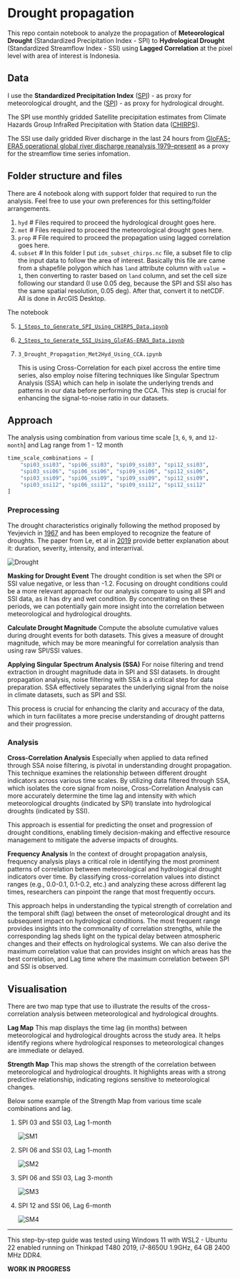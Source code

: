 # Drought propagation

This repo contain notebook to analyze the propagation of **Meteorological Drought** (Standardized Precipitation Index - SPI) to **Hydrological Drought** (Standardized Streamflow Index - SSI) using **Lagged Correlation** at the pixel level with area of interest is Indonesia.

## Data

I use the **Standardized Precipitation Index** ([SPI](https://library.wmo.int/viewer/39629/download?file=wmo_1090_en.pdf&type=pdf&navigator=1)) - as proxy for meteorological drought, and the ([SPI](https://library.wmo.int/viewer/39629/download?file=wmo_1090_en.pdf&type=pdf&navigator=1)) - as proxy for hydrological drought. 

The SPI use monthly gridded Satellite precipitation estimates from Climate Hazards Group InfraRed Precipitation with Station data ([CHIRPS](https://doi.org/10.1038/sdata.2015.66)). 

The SSI use daily gridded River discharge in the last 24 hours from [GloFAS-ERA5 operational global river discharge reanalysis 1979–present](https://doi.org/10.5194/essd-12-2043-2020) as a proxy for the streamflow time series infomation.

## Folder structure and files

There are 4 notebook along with support folder that required to run the analysis. Feel free to use your own preferences for this setting/folder arrangements.

1. `hyd` # Files required to proceed the hydrological drought goes here.
2. `met` # Files required to proceed the meteorological drought goes here.
3. `prop` # File required to proceed the propagation using lagged correlation goes here.
4. `subset` # In this folder I put `idn_subset_chirps.nc` file, a subset file to clip the input data to follow the area of interest. Basically this file are came from a shapefile polygon which has `land` attribute column with `value = 1`, then converting to raster based on `land` column, and set the cell size following our standard (I use 0.05 deg, because the SPI and SSI also has the same spatial resolution, 0.05 deg). After that, convert it to netCDF. All is done in ArcGIS Desktop.

The notebook

5. [`1_Steps_to_Generate_SPI_Using_CHIRPS_Data.ipynb`](./1_Steps_to_Generate_SPI_Using_CHIRPS_Data.ipynb)
6. [`2_Steps_to_Generate_SSI_Using_GloFAS-ERA5_Data.ipynb`](./2_Steps_to_Generate_SSI_Using_GloFAS-ERA5_Data.ipynb)
7. `3_Drought_Propagation_Met2Hyd_Using_CCA.ipynb`

	This is using Cross-Correlation for each pixel accross the entire time series, also employ noise filtering techniques like Singular Spectrum Analysis (SSA) which can help in isolate the underlying trends and patterns in our data before performing the CCA. This step is crucial for enhancing the signal-to-noise ratio in our datasets. 

## Approach

The analysis using combination from various time scale [`3`, `6`, `9`, and `12-month`] and Lag range from 1 - 12 month

```python
time_scale_combinations = [
    "spi03_ssi03", "spi06_ssi03", "spi09_ssi03", "spi12_ssi03",
    "spi03_ssi06", "spi06_ssi06", "spi09_ssi06", "spi12_ssi06",
    "spi03_ssi09", "spi06_ssi09", "spi09_ssi09", "spi12_ssi09",
    "spi03_ssi12", "spi06_ssi12", "spi09_ssi12", "spi12_ssi12"
]
```

### Preprocessing

The drought characteristics originally following the method proposed by Yevjevich in [1967](https://www.engr.colostate.edu/ce/facultystaff/yevjevich/papers/HydrologyPapers_n23_1967.pdf) and has been employed to recognize the feature of droughts. The paper from Le, et al in [2019](https://www.researchgate.net/publication/333171255_Space-time_variability_of_drought_over_Vietnam) provide better explanation about it: duration, severity, intensity, and interarrival.

![Drought](./prop/images/drought-runtheory.png)

**Masking for Drought Event** The drought condition is set when the SPI or SSI value negative, or less than -1.2. Focusing on drought conditions could be a more relevant approach for our analysis compare to using all SPI and SSI data, as it has dry and wet condition. By concentrating on these periods, we can potentially gain more insight into the correlation between meteorological and hydrological droughts.

**Calculate Drought Magnitude** Compute the absolute cumulative values during drought events for both datasets. This gives a measure of drought magnitude, which may be more meaningful for correlation analysis than using raw SPI/SSI values.

**Applying Singular Spectrum Analysis (SSA)** For noise filtering and trend extraction in drought magnitude data in SPI and SSI datasets. In drought propagation analysis, noise filtering with SSA is a critical step for data preparation. SSA effectively separates the underlying signal from the noise in climate datasets, such as SPI and SSI. 

This process is crucial for enhancing the clarity and accuracy of the data, which in turn facilitates a more precise understanding of drought patterns and their progression.

### Analysis

**Cross-Correlation Analysis** Especially when applied to data refined through SSA noise filtering, is pivotal in understanding drought propagation. This technique examines the relationship between different drought indicators across various time scales. By utilizing data filtered through SSA, which isolates the core signal from noise, Cross-Correlation Analysis can more accurately determine the time lag and intensity with which meteorological droughts (indicated by SPI) translate into hydrological droughts (indicated by SSI). 

This approach is essential for predicting the onset and progression of drought conditions, enabling timely decision-making and effective resource management to mitigate the adverse impacts of droughts.

**Frequency Analysis** In the context of drought propagation analysis, frequency analysis plays a critical role in identifying the most prominent patterns of correlation between meteorological and hydrological drought indicators over time. By classifying cross-correlation values into distinct ranges (e.g., 0.0-0.1, 0.1-0.2, etc.) and analyzing these across different lag times, researchers can pinpoint the range that most frequently occurs.

This approach helps in understanding the typical strength of correlation and the temporal shift (lag) between the onset of meteorological drought and its subsequent impact on hydrological conditions. The most frequent range provides insights into the commonality of correlation strengths, while the corresponding lag sheds light on the typical delay between atmospheric changes and their effects on hydrological systems. We can also derive the maximum correlation value that can provides insight on which areas has the best correlation, and Lag time where the maximum correlation between SPI and SSI is observed.

## Visualisation

There are two map type that use to  illustrate the results of the cross-correlation analysis between meteorological and hydrological droughts.

**Lag Map** This map displays the time lag (in months) between meteorological and hydrological droughts across the study area. It helps identify regions where hydrological responses to meteorological changes are immediate or delayed.

**Strength Map** This map shows the strength of the correlation between meteorological and hydrological droughts. It highlights areas with a strong predictive relationship, indicating regions sensitive to meteorological changes.

Below some example of the Strength Map from various time scale combinations and lag.

1. SPI 03 and SSI 03, Lag 1-month

	![SM1](./prop/images/cor_spi03_ssi03_lag01.png)

2. SPI 06 and SSI 03, Lag 1-month

	![SM2](./prop/images/cor_spi06_ssi03_lag01.png)

3. SPI 06 and SSI 03, Lag 3-month

	![SM3](./prop/images/cor_spi06_ssi03_lag03.png)

4. SPI 12 and SSI 06, Lag 6-month

	![SM4](./prop/images/cor_spi12_ssi06_lag06.png)


---

This step-by-step guide was tested using Windows 11 with WSL2 - Ubuntu 22 enabled running on Thinkpad T480 2019, i7-8650U 1.9GHz, 64 GB 2400 MHz DDR4.

**WORK IN PROGRESS**
